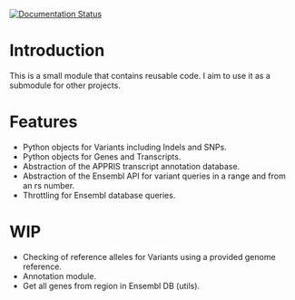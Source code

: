 [![Documentation Status](https://readthedocs.org/projects/genometools/badge/?version=latest)](https://readthedocs.org/projects/genometools/?badge=latest)

# Introduction

This is a small module that contains reusable code. I aim to use it as a 
submodule for other projects.

# Features

- Python objects for Variants including Indels and SNPs.
- Python objects for Genes and Transcripts.
- Abstraction of the APPRIS transcript annotation database.
- Abstraction of the Ensembl API for variant queries in a range and from an rs
  number.
- Throttling for Ensembl database queries.

# WIP

- Checking of reference alleles for Variants using a provided genome reference.
- Annotation module.
- Get all genes from region in Ensembl DB (utils).

